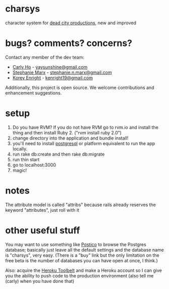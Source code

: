 # charsys
character system for [dead city productions](http://deadcityproductions.com/), new and improved

# bugs? comments? concerns?

Contact any member of the dev team:
  - [Carly Ho](https://github.com/cmho) - yaysunshine@gmail.com
  - [Stephanie Marx](https://github.com/stephmarx) - stephanie.n.marx@gmail.com
  - [Korey Enright](https://github.com/korey-enright) - kenright19@gmail.com

Additionally, this project is open source. We welcome contributions and enhancement suggestions.

# setup

1. Do you have RVM? If you do not have RVM go to rvm.io and install the thing and then install Ruby 2. ("rvm install ruby 2.0")
2. change directory into the application and bundle install!
3. you'll need to install [postgresql](http://postgresapp.com/) or platform equivalent to run the app locally.
4. run rake db:create and then rake db:migrate
5. run thin start
6. go to localhost:3000
7. magic!

# notes

The attribute model is called "attribs" because rails already reserves the keyword "attributes", just roll with it

# other useful stuff

You may want to use something like [Postico](https://eggerapps.at/postico/) to browse the Postgres database; basically just leave all the default settings and the database name is "charsys", very easy. (There is a "buy" link but the only limitation on the free beta is the number of databases you can have open at once, I think.)

Also: acquire the [Heroku Toolbelt](http://toolbelt.heroku.com/) and make a Heroku account so I can give you the ability to push code to the production environment (also tell me (carly) when you have done that)
